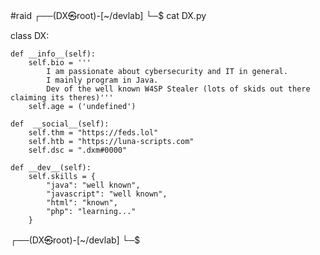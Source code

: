 #raid
┌──(DX㉿root)-[~/devlab]
└─$ cat DX.py

class DX:

    def __info__(self):
        self.bio = '''
            I am passionate about cybersecurity and IT in general.
            I mainly program in Java.
            Dev of the well known W4SP Stealer (lots of skids out there claiming its theres)'''
        self.age = ('undefined')

    def  __social__(self):
        self.thm = "https://feds.lol"
        self.htb = "https://luna-scripts.com"
        self.dsc = ".dxm#0000"
    
    def __dev__(self):
        self.skills = {
            "java": "well known",
            "javascript": "well known",
            "html": "known",
            "php": "learning..."
        }
        
┌──(DX㉿root)-[~/devlab]
└─$
